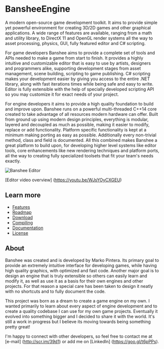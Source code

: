 # BansheeEngine

A modern open-source game development toolkit. It aims to provide simple yet powerful environment for creating 3D/2D games and other graphical applications. A wide range of features are available, ranging from a math and utility library, to DirectX 11 and OpenGL render systems all the way to asset processing, physics, GUI, fully featured editor and C# scripting.

For game developers Banshee aims to provide a complete set of tools and APIs needed to make a game from start to finish. It provides a highly intuitive and customizable editor that is easy to use by artists, designers and programmers alike, supporting development stages from asset management, scene building, scripting to game publishing. C# scripting makes your development easier by giving you access to the entire .NET library, along with fast iterations times while being safe and easy to write. Editor is fully extensible with the help of specially developed scripting API so you may customize it for exact needs of your project.

For engine developers it aims to provide a high quality foundation to build and improve upon. Banshee runs on a powerful multi-threaded C++14 core created to take advantage of all resources modern hardware can offer. Built from ground up using modern design principles, everything is modular, layered and decoupled as much as possible, making it easier to modify, replace or add functionality. Platform specific functionality is kept at a minimum making porting as easy as possible. Additionally every non-trivial method, class and field is documented. All this combined makes Banshee a great platform to build upon, for developing higher level systems like editor tools, core enhancements like new rendering techniques and platform ports, all the way to creating fully specialized toolsets that fit your team's needs exactly.

![Banshee Editor](http://bearishsun.thalassa.feralhosting.com/BansheeEditor.png "Banshee Editor")

[Editor video overview] (https://youtu.be/WJsYOyCXGEU)

## Learn more

* [Features](Documentation/GitHub/features.md)
* [Roadmap](Documentation/GitHub/roadmap.md)
* [Download](Documentation/GitHub/install.md)
* [Compiling](Documentation/GitHub/compiling.md)
* [Documentation](Documentation/GitHub/documentation.md)
* [License](Documentation/GitHub/license.md)

## About

Banshee was created and is developed by Marko Pintera. Its primary goal to provide an extremely intuitive interface for developing games, while having high quality graphics, with optimized and fast code. Another major goal is to design an engine that is truly extensible so others can easily learn and modify it, as well as use it as a basis for their own engines and other projects. For that reason a special care has been taken to design it neatly with no shortcuts and to fully document the code.

This project was born as a dream to create a game engine on my own. I wanted primarily to learn about every aspect of engine development and to create a quality codebase I can use for my own game projects. Eventually it evolved into something bigger and I decided to share it with the world. It's still a work in progress but I believe its moving towards being something pretty great!

I'm happy to connect with other developers, so feel free to contact me at [e-mail] (http://scr.im/39d1) or add me on [LinkedIn] (https://goo.gl/t6pPPs). 